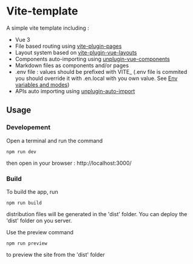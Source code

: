 # Vite-template

A simple vite template including : 
 - Vue 3
 - File based routing using [vite-plugin-pages](https://github.com/hannoeru/vite-plugin-pages)
 - Layout system based on [vite-plugin-vue-layouts](https://github.com/JohnCampionJr/vite-plugin-vue-layouts)
 - Components auto-importing using [unplugin-vue-components](https://github.com/antfu/unplugin-vue-components)
 - Markdown files as components and/or pages
 - .env file : values should be prefixed with VITE_
 (.env file is commited you should override it with .en.local with you own value. See [Env variables and modes](https://vitejs.dev/guide/env-and-mode.html))
 - APIs auto importing using [unplugin-auto-import](https://github.com/antfu/unplugin-auto-import)

 
 ## Usage

 
 ### Developement

 Open a terminal and run the command

 ```
 npm run dev 
 ```
then open in your browser : http://localhost:3000/


### Build

To build the app, run 

```
npm run build
```
distribution files will be generated in the 'dist' folder.
You can deploy the 'dist' folder on you server.

Use the preview command

```
npm run preview
```
to preview the site from the 'dist' folder
